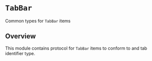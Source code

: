 # ``TabBar``

Common types for `TabBar` items

## Overview

This module contains protocol for `TabBar` items to conform to and tab identifier type.
